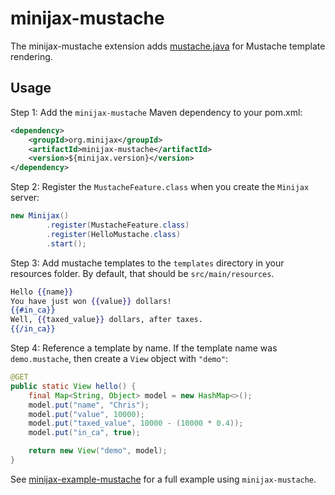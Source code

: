 minijax-mustache
================

The minijax-mustache extension adds [mustache.java](https://github.com/spullara/mustache.java) for Mustache template rendering.

Usage
-----

Step 1: Add the `minijax-mustache` Maven dependency to your pom.xml:

```xml
<dependency>
    <groupId>org.minijax</groupId>
    <artifactId>minijax-mustache</artifactId>
    <version>${minijax.version}</version>
</dependency>
```

Step 2: Register the `MustacheFeature.class` when you create the `Minijax` server:

```java
new Minijax()
        .register(MustacheFeature.class)
        .register(HelloMustache.class)
        .start();
```

Step 3: Add mustache templates to the `templates` directory in your resources folder.  By default, that should be `src/main/resources`.

```mustache
Hello {{name}}
You have just won {{value}} dollars!
{{#in_ca}}
Well, {{taxed_value}} dollars, after taxes.
{{/in_ca}}
```

Step 4: Reference a template by name.  If the template name was `demo.mustache`, then create a `View` object with `"demo"`:

```java
@GET
public static View hello() {
    final Map<String, Object> model = new HashMap<>();
    model.put("name", "Chris");
    model.put("value", 10000);
    model.put("taxed_value", 10000 - (10000 * 0.4));
    model.put("in_ca", true);

    return new View("demo", model);
}
```

See [minijax-example-mustache](https://github.com/minijax/minijax/blob/master/minijax-examples/minijax-example-mustache) for a full example using `minijax-mustache`.
